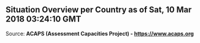 ## Situation Overview per Country as of Sat, 10 Mar 2018 03:24:10 GMT

Source: **ACAPS (Assessment Capacities Project) - https://www.acaps.org**